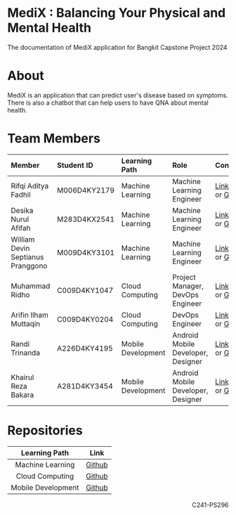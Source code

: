 # MediX : Balancing Your Physical and Mental Health
The documentation of MediX application for Bangkit Capstone Project 2024

# About
MediX is an application that can predict user's disease based on symptoms. There is also a chatbot that can help users to have QNA about mental health.

# Team Members

| Member                            | Student ID     | Learning Path       | Role                                    | Contacts                      |
| :-------------------------------- | :------------- | :------------------ | :-------------------------------------- | :---------------------------- |
| Rifqi Aditya Fadhil               | M006D4KY2179   | Machine Learning    | Machine Learning Engineer               | [LinkedIn]() or [Github]()  |
| Desika Nurul Afifah               | M283D4KX2541   | Machine Learning    | Machine Learning Engineer               | [LinkedIn](https://www.linkedin.com/in/desika-nurul-afifah) or [Github](https://github.com/desikanra)  |
| William Devin Septianus Pranggono | M009D4KY3101   | Machine Learning    | Machine Learning Engineer               | [LinkedIn]() or [Github]()  |
| Muhammad Ridho                    | C009D4KY1047   | Cloud Computing     | Project Manager, DevOps Engineer        | [LinkedIn]() or [Github](https://github.com/ridho237)  |
| Arifin Ilham Muttaqin             | C009D4KY0204   | Cloud Computing     | DevOps Engineer                         | [LinkedIn](https://www.linkedin.com/in/arifin-ilham-muttaqin-127981229/) or [Github](https://github.com/AL1isHere)  |
| Randi Trinanda                    | A226D4KY4195   | Mobile Development  | Android Mobile Developer, Designer      | [LinkedIn]() or [Github]()  |
| Khairul Reza Bakara               | A281D4KY3454   | Mobile Development  | Android Mobile Developer, Designer      | [LinkedIn]() or [Github]()  |

# Repositories

|   Learning Path  |                                Link                                |
| :---------------: | :----------------------------------------------------------------: |
| Machine Learning  | [Github](https://github.com/medixapp/medix-ml-model) |
| Cloud Computing   | [Github](https://github.com/medixapp/medix-cc-backend)  |
| Mobile Development| [Github](https://github.com/medixapp/medix-md-frontend)  |

<p align="right"> C241-PS296
